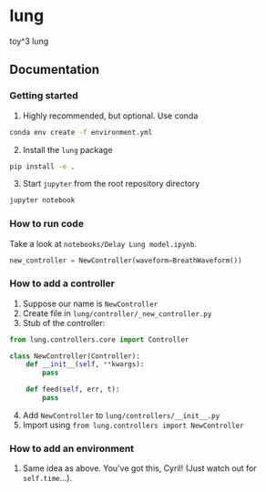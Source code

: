 # lung

toy^3 lung

## Documentation

### Getting started
1. Highly recommended, but optional. Use conda
```bash
conda env create -f environment.yml
```
2. Install the `lung` package
```bash
pip install -e .
```
3. Start `jupyter` from the root repository directory
```bash
jupyter notebook
```

### How to run code

Take a look at `notebooks/Delay Lung model.ipynb`.
```python
new_controller = NewController(waveform=BreathWaveform())
```

### How to add a controller

1. Suppose our name is `NewController`
2. Create file in `lung/controller/_new_controller.py`
3. Stub of the controller:

```python
from lung.controllers.core import Controller

class NewController(Controller):
    def __init__(self, **kwargs):
        pass

    def feed(self, err, t):
        pass
```

4. Add `NewController` to `lung/controllers/__init__.py`
5. Import using `from lung.controllers import NewController`

### How to add an environment

1. Same idea as above. You've got this, Cyril! (Just watch out for `self.time`...).

